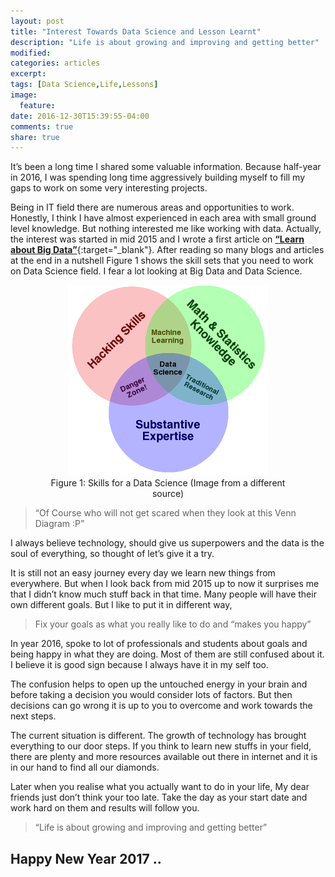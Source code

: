 ```yaml
---
layout: post
title: "Interest Towards Data Science and Lesson Learnt"
description: "Life is about growing and improving and getting better"
modified:
categories: articles
excerpt:
tags: [Data Science,Life,Lessons]
image:
  feature:
date: 2016-12-30T15:39:55-04:00
comments: true
share: true
---
```


It’s been a long time I shared some valuable information. Because half-year in 2016, I was spending long time aggressively building myself to fill my gaps to work on some very interesting projects.

Being in IT field there are numerous areas and opportunities to work. Honestly, I think I have almost experienced in each area with small ground level knowledge. But nothing interested me like working with data. Actually, the interest was started in mid 2015 and I wrote a first article on [**“Learn about Big Data”**](http://renien.com/articles/learn-about-big-data/){:target="_blank"}. After reading so many blogs and articles at the end in a nutshell Figure 1 shows the skill sets that you need to work on Data Science field. I fear a lot looking at Big Data and Data Science.

<figure style="text-align: center;">
	<a href="/articles/data-science-vd.png"><img src="/articles/data-science-vd.png" alt="image" ></a>
    <figcaption>Figure 1: Skills for a Data Science (Image from a different source)
    </figcaption>
</figure>

> “Of Course who will not get scared when they look at this Venn Diagram :P”

I always believe technology, should give us superpowers and the data is the soul of everything, so thought of let’s give it a try.

It is still not an easy journey every day we learn new things from everywhere. But when I look back from mid 2015 up to now it surprises me that I didn’t know much stuff back in that time. Many people will have their own different goals. But I like to put it in different way,

> Fix your goals as what you really like to do and “makes you happy”

In year 2016, spoke to lot of professionals and students about goals and being happy in what they are doing.  Most of them are still confused about it. I believe it is good sign because I always have it in my self too. 

The confusion helps to open up the untouched energy in your brain and before taking a decision you would consider lots of factors. But then decisions can go wrong it is up to you to overcome and work towards the next steps.

The current situation is different. The growth of technology has brought everything to our door steps. If you think to learn new stuffs in your field, there are plenty and more resources available out there in internet and it is in our hand to find all our diamonds.

Later when you realise what you actually want to do in your life, My dear friends just don’t think your too late. Take the day as your start date and work hard on them and results will follow you.

> “Life is about growing and improving and getting better”

## Happy New Year 2017 ..



